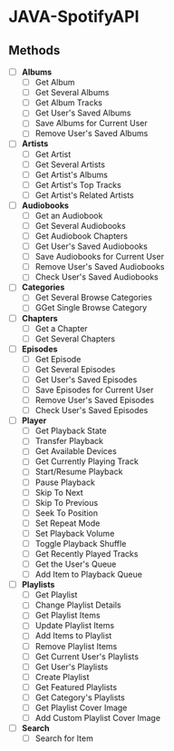 # JAVA-SpotifyAPI

## Methods

-[ ] **Albums**
    -[ ] Get Album
    -[ ] Get Several Albums
    -[ ] Get Album Tracks
    -[ ] Get User's Saved Albums
    -[ ] Save Albums for Current User
    -[ ] Remove User's Saved Albums
-[ ] **Artists**
    -[ ] Get Artist
    -[ ] Get Several Artists
    -[ ] Get Artist's Albums
    -[ ] Get Artist's Top Tracks
    -[ ] Get Artist's Related Artists
-[ ] **Audiobooks**
    -[ ] Get an Audiobook
    -[ ] Get Several Audiobooks
    -[ ] Get Audiobook Chapters
    -[ ] Get User's Saved Audiobooks
    -[ ] Save Audiobooks for Current User
    -[ ] Remove User's Saved Audiobooks
    -[ ] Check User's Saved Audiobooks
-[ ] **Categories**
    -[ ] Get Several Browse Categories
    -[ ] GGet Single Browse Category
-[ ] **Chapters**
    -[ ] Get a Chapter
    -[ ] Get Several Chapters
-[ ] **Episodes**
    -[ ] Get Episode
    -[ ] Get Several Episodes
    -[ ] Get User's Saved Episodes
    -[ ] Save Episodes for Current User
    -[ ] Remove User's Saved Episodes
    -[ ] Check User's Saved Episodes
-[ ] **Player**
    -[ ] Get Playback State
    -[ ] Transfer Playback
    -[ ] Get Available Devices
    -[ ] Get Currently Playing Track
    -[ ] Start/Resume Playback
    -[ ] Pause Playback
    -[ ] Skip To Next
    -[ ] Skip To Previous
    -[ ] Seek To Position
    -[ ] Set Repeat Mode
    -[ ] Set Playback Volume
    -[ ] Toggle Playback Shuffle
    -[ ] Get Recently Played Tracks
    -[ ] Get the User's Queue
    -[ ] Add Item to Playback Queue
-[ ] **Playlists**
    -[ ] Get Playlist
    -[ ] Change Playlist Details
    -[ ] Get Playlist Items
    -[ ] Update Playlist Items
    -[ ] Add Items to Playlist
    -[ ] Remove Playlist Items
    -[ ] Get Current User's Playlists
    -[ ] Get User's Playlists
    -[ ] Create Playlist
    -[ ] Get Featured Playlists
    -[ ] Get Category's Playlists
    -[ ] Get Playlist Cover Image
    -[ ] Add Custom Playlist Cover Image
-[ ] **Search**
    - [ ] Search for Item